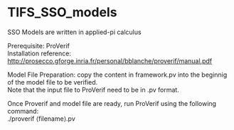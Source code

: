 # TIFS_SSO_models
SSO Models are written in applied-pi calculus

Prerequisite: ProVerif<br />
Installation reference: http://prosecco.gforge.inria.fr/personal/bblanche/proverif/manual.pdf

Model File Preparation: copy the content in framework.pv into the beginnig of the model file to be verified. <br />Note that the input file to ProVerif need to be in .pv format.

Once Proverif and model file are ready, run ProVerif using the following command:<br />
./proverif ⟨filename⟩.pv